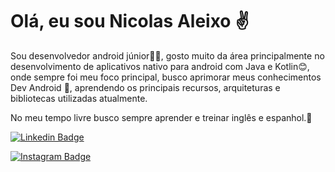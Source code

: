 # Olá, eu sou Nicolas Aleixo ✌️

Sou desenvolvedor android júnior👨‍💻, gosto muito da área principalmente no desenvolvimento de aplicativos nativo para android com Java e Kotlin😊, onde sempre foi meu foco principal, busco aprimorar meus conhecimentos Dev Android 🤘, aprendendo os principais recursos, arquiteturas e bibliotecas utilizadas atualmente.

No meu tempo livre busco sempre aprender e treinar inglês e espanhol.🚀

[![Linkedin Badge](https://img.shields.io/badge/-LinkedIn-blue?style=flat-square&logo=Linkedin&logoColor=white&link=https://www.linkedin.com/in/nicolas-aleixo-067865200/)](https://www.linkedin.com/in/nicolas-aleixo-067865200/)

[![Instagram Badge](https://img.shields.io/badge/-Instagram-blue?style=flat-square&logo=Instagram&logoColor=white&link=https://www.instagram.com/nicolas09aa/?hl=pt-br)](https://www.instagram.com/nicolas09aa/?hl=pt-br)

